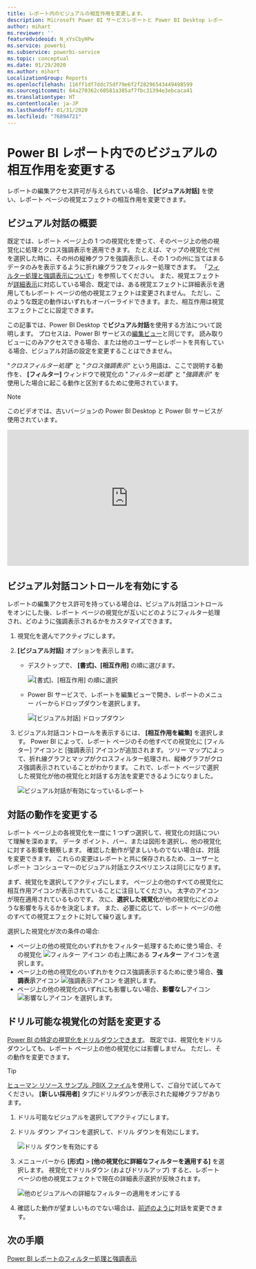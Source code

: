 ```yaml
---
title: レポート内のビジュアルの相互作用を変更します。
description: Microsoft Power BI サービスレポートと Power BI Desktop レポートにビジュアルの相互作用を設定する方法を説明します。
author: mihart
ms.reviewer: ''
featuredvideoid: N_xYsCbyHPw
ms.service: powerbi
ms.subservice: powerbi-service
ms.topic: conceptual
ms.date: 01/29/2020
ms.author: mihart
LocalizationGroup: Reports
ms.openlocfilehash: 116ff1df7ddc75df79e6f2f28296543449498599
ms.sourcegitcommit: 64a270362c60581a385af7fbc31394e3ebcaca41
ms.translationtype: HT
ms.contentlocale: ja-JP
ms.lasthandoff: 01/31/2020
ms.locfileid: "76894721"
---
```

# <a name="change-how-visuals-interact-in-a-power-bi-report"></a>Power BI レポート内でのビジュアルの相互作用を変更する
レポートの編集アクセス許可が与えられている場合、 **[ビジュアル対話]** を使い、レポート ページの視覚エフェクトの相互作用を変更できます。 

## <a name="introduction-to-visual-interactions"></a>ビジュアル対話の概要
既定では、レポート ページ上の 1 つの視覚化を使って、そのページ上の他の視覚化に処理とクロス強調表示を適用できます。
たとえば、マップの視覚化で州を選択した時に、その州の縦棒グラフを強調表示し、その 1 つの州に当てはまるデータのみを表示するように折れ線グラフをフィルター処理できます。
「[フィルター処理と強調表示について](power-bi-reports-filters-and-highlighting.md)」を参照してください。 また、視覚エフェクトが[詳細表示](consumer/end-user-drill.md)に対応している場合、既定では、ある視覚エフェクトに詳細表示を適用してもレポート ページの他の視覚エフェクトは変更されません。 ただし、このような既定の動作はいずれもオーバーライドできます。また、相互作用は視覚エフェクトごとに設定できます。

この記事では、Power BI Desktop で**ビジュアル対話**を使用する方法について説明します。 プロセスは、Power BI サービスの[編集ビュー](service-interact-with-a-report-in-editing-view.md)と同じです。 読み取りビューにのみアクセスできる場合、または他のユーザーとレポートを共有している場合、ビジュアル対話の設定を変更することはできません。

"*クロスフィルター処理*" と "*クロス強調表示*" という用語は、ここで説明する動作を、 **[フィルター]** ウィンドウで視覚化の "*フィルター処理*" と "*強調表示*" を使用した場合に起こる動作と区別するために使用されています。  

> [!NOTE]
> このビデオでは、古いバージョンの Power BI Desktop と Power BI サービスが使用されています。 
>
>

<iframe width="560" height="315" src="https://www.youtube.com/embed/N_xYsCbyHPw?list=PL1N57mwBHtN0JFoKSR0n-tBkUJHeMP2cP" frameborder="0" allowfullscreen></iframe>


## <a name="enable-the-visual-interaction-controls"></a>ビジュアル対話コントロールを有効にする
レポートの編集アクセス許可を持っている場合は、ビジュアル対話コントロールをオンにした後、レポート ページの視覚化が互いにどのようにフィルター処理され、どのように強調表示されるかをカスタマイズできます。 

1. 視覚化を選んでアクティブにします。  
2. **[ビジュアル対話]** オプションを表示します。
    

    - デスクトップで、 **[書式]、[相互作用]** の順に選びます。

        ![[書式]、[相互作用] の順に選択](media/service-reports-visual-interactions/power-bi-interaction.png)

    - Power BI サービスで、レポートを編集ビューで開き、レポートのメニュー バーからドロップダウンを選択します。

        ![[ビジュアル対話] ドロップダウン](media/service-reports-visual-interactions/power-bi-service.png)

3. ビジュアル対話コントロールを表示するには、 **[相互作用を編集]** を選択します。 Power BI によって、レポート ページのその他すべての視覚化に [フィルター] アイコンと [強調表示] アイコンが追加されます。 ツリー マップによって、折れ線グラフとマップがクロスフィルター処理され、縦棒グラフがクロス強調表示されていることがわかります。 これで、レポート ページで選択した視覚化が他の視覚化と対話する方法を変更できるようになりました。
   
    ![ビジュアル対話が有効になっているレポート](media/service-reports-visual-interactions/power-bi-turn-on.png)


## <a name="change-the-interaction-behavior"></a>対話の動作を変更する
レポート ページ上の各視覚化を一度に 1 つずつ選択して、視覚化の対話について理解を深めます。  データ ポイント、バー、または図形を選択し、他の視覚化に対する影響を観察します。 確認した動作が望ましいものでない場合は、対話を変更できます。 これらの変更はレポートと共に保存されるため、ユーザーとレポート コンシューマーのビジュアル対話エクスペリエンスは同じになります。


まず、視覚化を選択してアクティブにします。  ページ上の他のすべての視覚化に相互作用アイコンが表示されていることに注目してください。 太字のアイコンが現在適用されているものです。 次に、**選択した視覚化**が他の視覚化にどのような影響を与えるかを決定します。  また、必要に応じて、レポート ページの他のすべての視覚エフェクトに対して繰り返します。

選択した視覚化が次の条件の場合:
   
   * ページ上の他の視覚化のいずれかをフィルター処理するために使う場合、その視覚化 ![フィルター アイコン](media/service-reports-visual-interactions/power-bi-filter-icon.png) の右上隅にある **フィルター** アイコンを選択します。
   * ページ上の他の視覚化のいずれかをクロス強調表示するために使う場合、**強調表示**アイコン ![強調表示アイコン](media/service-reports-visual-interactions/power-bi-highlight-icon.png) を選択します。
   * ページ上の他の視覚化のいずれにも影響しない場合、**影響なし**アイコン ![影響なしアイコン](media/service-reports-visual-interactions/power-bi-no-impact.png) を選択します。

## <a name="change-the-interactions-of-drillable-visualizations"></a>ドリル可能な視覚化の対話を変更する
[Power BI の特定の視覚化をドリルダウンできます](consumer/end-user-drill.md)。 既定では、視覚化をドリルダウンしても、レポート ページ上の他の視覚化には影響しません。 ただし、その動作を変更できます。 

> [!TIP]
> [ヒューマン リソース サンプル .PBIX ファイル](https://download.microsoft.com/download/6/9/5/69503155-05A5-483E-829A-F7B5F3DD5D27/Human%20Resources%20Sample%20PBIX.pbix)を使用して、ご自分で試してみてください。 **[新しい採用者]** タブにドリルダウンが表示された縦棒グラフがあります。
>

1. ドリル可能なビジュアルを選択してアクティブにします。 

2. ドリル ダウン アイコンを選択して、ドリル ダウンを有効にします。

    ![ドリル ダウンを有効にする](media/service-reports-visual-interactions/power-bi-drill-down.png)

2. メニューバーから **[形式]**  >  **[他の視覚化に詳細なフィルターを適用する]** を選択します。  視覚化でドリルダウン (およびドリルアップ) すると、レポート ページの他の視覚エフェクトで現在の詳細表示選択が反映されます。 

    ![他のビジュアルへの詳細なフィルターの適用をオンにする](media/service-reports-visual-interactions/power-bi-drill.png)

3. 確認した動作が望ましいものでない場合は、[前述のように](#change-the-interaction-behavior)対話を変更できます。
    
## <a name="next-steps"></a>次の手順
[Power BI レポートのフィルター処理と強調表示](power-bi-reports-filters-and-highlighting.md)